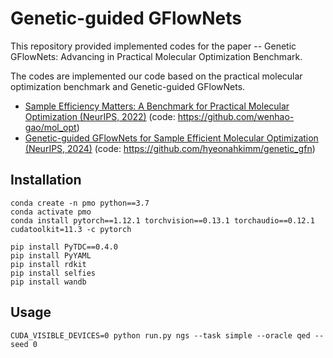 # Genetic-guided GFlowNets

This repository provided implemented codes for the paper -- Genetic GFlowNets: Advancing in Practical Molecular Optimization Benchmark. 
> 

The codes are implemented our code based on the practical molecular optimization benchmark and Genetic-guided GFlowNets.

- [Sample Efficiency Matters: A Benchmark for Practical Molecular Optimization (NeurIPS, 2022)](https://arxiv.org/abs/2206.12411)
(code: https://github.com/wenhao-gao/mol_opt)
- [Genetic-guided GFlowNets for Sample Efficient Molecular Optimization (NeurIPS, 2024)](https://proceedings.neurips.cc/paper_files/paper/2024/hash/4b25c000967af9036fb9b207b198a626-Abstract-Conference.html)
(code: https://github.com/hyeonahkimm/genetic_gfn)



## Installation

```
conda create -n pmo python==3.7
conda activate pmo
conda install pytorch==1.12.1 torchvision==0.13.1 torchaudio==0.12.1 cudatoolkit=11.3 -c pytorch

pip install PyTDC==0.4.0
pip install PyYAML
pip install rdkit
pip install selfies
pip install wandb
```


## Usage
```
CUDA_VISIBLE_DEVICES=0 python run.py ngs --task simple --oracle qed --seed 0
```


